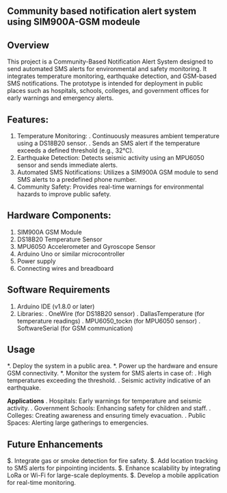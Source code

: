 ## **Community based notification alert system using SIM900A-GSM modeule**

## **Overview**
  This project is a Community-Based Notification Alert System designed to send automated SMS alerts for environmental and safety monitoring. It integrates temperature monitoring, earthquake detection, and GSM-based SMS notifications. The prototype is intended for deployment in public places such as hospitals, schools, colleges, and government offices for early warnings and emergency alerts.
  
## **Features:**
1. Temperature Monitoring:
   . Continuously measures ambient temperature using a DS18B20 sensor.
   . Sends an SMS alert if the temperature exceeds a defined threshold (e.g., 32°C).
2. Earthquake Detection: Detects seismic activity using an MPU6050 sensor and sends immediate alerts.
3. Automated SMS Notifications: Utilizes a SIM900A GSM module to send SMS alerts to a predefined phone number.
4. Community Safety: Provides real-time warnings for environmental hazards to improve public safety.

## **Hardware Components:**
1. SIM900A GSM Module
2. DS18B20 Temperature Sensor
3. MPU6050 Accelerometer and Gyroscope Sensor
4. Arduino Uno or similar microcontroller
5. Power supply
6. Connecting wires and breadboard

## Software Requirements
1. Arduino IDE (v1.8.0 or later)
2. Libraries:
   . OneWire (for DS18B20 sensor)
   . DallasTemperature (for temperature readings)
   . MPU6050_tockn (for MPU6050 sensor)
   . SoftwareSerial (for GSM communication)

## **Usage**
*. Deploy the system in a public area.
*. Power up the hardware and ensure GSM connectivity.
*. Monitor the system for SMS alerts in case of:
    . High temperatures exceeding the threshold.
    . Seismic activity indicative of an earthquake.

**Applications**
  . Hospitals: Early warnings for temperature and seismic activity.
  . Government Schools: Enhancing safety for children and staff.
  . Colleges: Creating awareness and ensuring timely evacuation.
  . Public Spaces: Alerting large gatherings to emergencies.

## **Future Enhancements**
$. Integrate gas or smoke detection for fire safety.
$. Add location tracking to SMS alerts for pinpointing incidents.
$. Enhance scalability by integrating LoRa or Wi-Fi for large-scale deployments.
$. Develop a mobile application for real-time monitoring.
